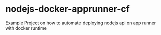 # nodejs-docker-apprunner-cf
Example Project on how to automate deploying nodejs api on app runner with docker runtime
